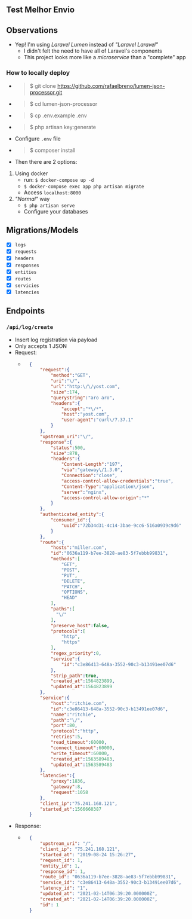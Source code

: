 ## Test Melhor Envio

## Observations
- Yep! I'm using _Laravel Lumen_ instead of _"Laravel Laravel"_
    - I didn't felt the need to have all of Laravel's components
    - This project looks more like a _microservice_ than a "complete" app


### How to locally deploy
- > $ git clone https://github.com/rafaelbreno/lumen-json-processor.git
- > $ cd lumen-json-processor
- > $ cp .env.example .env
- > $ php artisan key:generate
- Configure `.env` file
- > $ composer install

- Then there are 2 options:
1. Using docker
    - run: `$ docker-compose up -d`
    - `$ docker-compose exec app php artisan migrate `
    - Access `localhost:8000`
2. _"Normal"_ way
    - `$ php artisan serve`
    - Configure your databases

## Migrations/Models
- [x] `logs`
- [x] `requests`
- [x] `headers`
- [x] `responses`
- [x] `entities`
- [x] `routes`
- [x] `servicies`
- [x] `latencies`

## Endpoints
### `/api/log/create`
- Insert log registration via payload
- Only accepts 1 JSON
- Request:
    - ```json
        {
            "request":{
                "method":"GET",
                "uri":"\/",
                "url":"http:\/\/yost.com",
                "size":174,
                "querystring":"aro aro",
                "headers":{
                    "accept":"*\/*",
                    "host":"yost.com",
                    "user-agent":"curl\/7.37.1"
                }
            },
            "upstream_uri":"\/",
            "response":{
                "status":500,
                "size":878,
                "headers":{
                    "Content-Length":"197",
                    "via":"gateway\/1.3.0",
                    "Connection":"close",
                    "access-control-allow-credentials":"true",
                    "Content-Type":"application\/json",
                    "server":"nginx",
                    "access-control-allow-origin":"*"
                }
            },
            "authenticated_entity":{
                "consumer_id":{
                    "uuid":"72b34d31-4c14-3bae-9cc6-516a0939c9d6"
                }
            },
            "route":{
                "hosts":"miller.com",
                "id":"0636a119-b7ee-3828-ae83-5f7ebbb99831",
                "methods":[
                    "GET",
                    "POST",
                    "PUT",
                    "DELETE",
                    "PATCH",
                    "OPTIONS",
                    "HEAD"
                ],
                "paths":[
                  "\/"
                ],
                "preserve_host":false,
                "protocols":[
                    "http",
                    "https"
                ],
                "regex_priority":0,
                "service":{
                    "id":"c3e86413-648a-3552-90c3-b13491ee07d6"
                },
                "strip_path":true,
                "created_at":1564823899,
                "updated_at":1564823899
            },
            "service":{
                "host":"ritchie.com",
                "id":"c3e86413-648a-3552-90c3-b13491ee07d6",
                "name":"ritchie",
                "path":"\/",
                "port":80,
                "protocol":"http",
                "retries":5,
                "read_timeout":60000,
                "connect_timeout":60000,
                "write_timeout":60000,
                "created_at":1563589483,
                "updated_at":1563589483
            },
            "latencies":{
                "proxy":1836,
                "gateway":8,
                "request":1058
            },
            "client_ip":"75.241.168.121",
            "started_at":1566660387
        }
      ```
- Response:
    - ```json
        {
            "upstream_uri": "/",
            "client_ip": "75.241.168.121",
            "started_at": "2019-08-24 15:26:27",
            "request_id": 1,
            "entity_id": 1,
            "response_id": 1,
            "route_id": "0636a119-b7ee-3828-ae83-5f7ebbb99831",
            "service_id": "c3e86413-648a-3552-90c3-b13491ee07d6",
            "latency_id": "1",
            "updated_at": "2021-02-14T06:39:20.000000Z",
            "created_at": "2021-02-14T06:39:20.000000Z",
            "id": 1
        }
      ```
